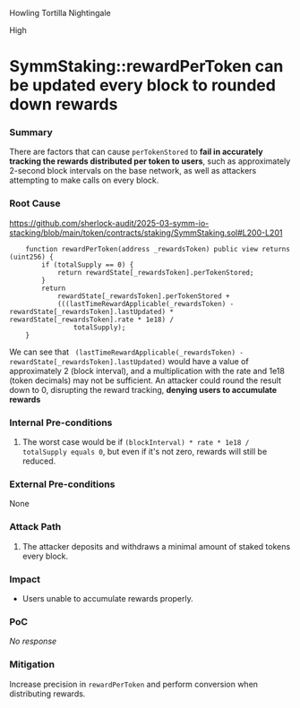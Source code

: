Howling Tortilla Nightingale

High

# SymmStaking::rewardPerToken can be updated every block to rounded down rewards

### Summary

There are factors that can cause `perTokenStored` to **fail in accurately tracking the rewards distributed per token to users**, such as approximately 2-second block intervals on the base network, as well as attackers attempting to make calls on every block.

### Root Cause

https://github.com/sherlock-audit/2025-03-symm-io-stacking/blob/main/token/contracts/staking/SymmStaking.sol#L200-L201

```solidity
	function rewardPerToken(address _rewardsToken) public view returns (uint256) {
		if (totalSupply == 0) {
			return rewardState[_rewardsToken].perTokenStored;
		}
		return
			rewardState[_rewardsToken].perTokenStored +
			(((lastTimeRewardApplicable(_rewardsToken) - rewardState[_rewardsToken].lastUpdated) * rewardState[_rewardsToken].rate * 1e18) /
				totalSupply);
	}
```

We can see that ` (lastTimeRewardApplicable(_rewardsToken) - rewardState[_rewardsToken].lastUpdated)` would have a value of approximately 2 (block interval), and a multiplication with the rate and 1e18 (token decimals) may not be sufficient. An attacker could round the result down to 0, disrupting the reward tracking, **denying users to accumulate rewards**


### Internal Pre-conditions

1. The worst case would be if `(blockInterval) * rate * 1e18 / totalSupply equals 0`, but even if it's not zero, rewards will still be reduced.

### External Pre-conditions

None

### Attack Path

1. The attacker deposits and withdraws a minimal amount of staked tokens every block.

### Impact

* Users unable to accumulate rewards properly.

### PoC

_No response_

### Mitigation

Increase precision in `rewardPerToken` and perform conversion when distributing rewards.